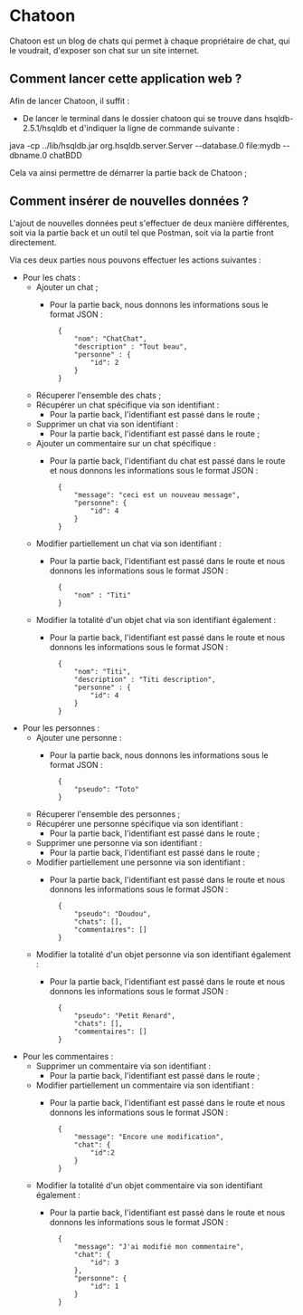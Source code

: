 # Chatoon
Chatoon est un blog de chats qui permet à chaque propriétaire de chat, qui le voudrait, d'exposer son chat sur un site internet.


## Comment lancer cette application web ?

Afin de lancer Chatoon, il suffit :

- De lancer le terminal dans le dossier chatoon qui se trouve dans hsqldb-2.5.1/hsqldb et d'indiquer la ligne de commande suivante : 

java -cp ../lib/hsqldb.jar org.hsqldb.server.Server --database.0 file:mydb --dbname.0 chatBDD

Cela va ainsi permettre de démarrer la partie back de Chatoon ;


## Comment insérer de nouvelles données ?

L'ajout de nouvelles données peut s'effectuer de deux manière différentes, soit via la partie back et un outil tel que Postman, soit via la partie front directement.

Via ces deux parties nous pouvons effectuer les actions suivantes :
- Pour les chats :
    - Ajouter un chat ;
        - Pour la partie back, nous donnons les informations sous le format JSON :

                {
                    "nom": "ChatChat",
                    "description" : "Tout beau",
                    "personne" : {
                        "id": 2
                    }
                }

    - Récuperer l'ensemble des chats ;
    - Récupérer un chat spécifique via son identifiant :
        - Pour la partie back, l'identifiant est passé dans le route ;
    - Supprimer un chat via son identifiant :
        - Pour la partie back, l'identifiant est passé dans le route ;
    - Ajouter un commentaire sur un chat spécifique :
        - Pour la partie back, l'identifiant  du chat est passé dans le route et nous donnons les informations sous le format JSON :
            
                {
                    "message": "ceci est un nouveau message",
                    "personne": {
                        "id": 4
                    }
                }

    - Modifier partiellement un chat via son identifiant :
        - Pour la partie back, l'identifiant est passé dans le route et nous donnons les informations sous le format JSON :

                {
                    "nom" : "Titi"
                }

    - Modifier la totalité d'un objet chat via son identifiant également :
        - Pour la partie back, l'identifiant est passé dans le route et nous donnons les informations sous le format JSON :

                {
                    "nom": "Titi",
                    "description" : "Titi description",
                    "personne" : {
                        "id": 4
                    }
                }


- Pour les personnes :
    - Ajouter une personne :
        - Pour la partie back, nous donnons les informations sous le format JSON :
                
                {
                    "pseudo": "Toto"
                }

    - Récuperer l'ensemble des personnes ;
    - Récupérer une personne spécifique via son identifiant :
        - Pour la partie back, l'identifiant est passé dans le route ;
    - Supprimer une personne via son identifiant :
        - Pour la partie back, l'identifiant est passé dans le route ;
    - Modifier partiellement une personne via son identifiant :
        - Pour la partie back, l'identifiant est passé dans le route et nous donnons les informations sous le format JSON :

                {
                    "pseudo": "Doudou",
                    "chats": [],
                    "commentaires": []
                }

    - Modifier la totalité d'un objet personne via son identifiant également :
        - Pour la partie back, l'identifiant est passé dans le route et nous donnons les informations sous le format JSON :

                {
                    "pseudo": "Petit Renard",
                    "chats": [],
                    "commentaires": []
                }


- Pour les commentaires :
    - Supprimer un commentaire via son identifiant :
        - Pour la partie back, l'identifiant est passé dans le route ;
    - Modifier partiellement un commentaire via son identifiant :
        - Pour la partie back, l'identifiant est passé dans le route et nous donnons les informations sous le format JSON :
          
                {
                    "message": "Encore une modification",
                    "chat": {
                        "id":2
                    }
                }               
    - Modifier la totalité d'un objet commentaire via son identifiant également :
        - Pour la partie back, l'identifiant est passé dans le route et nous donnons les informations sous le format JSON :

                {
                    "message": "J'ai modifié mon commentaire",
                    "chat": {
                        "id": 3
                    },
                    "personne": {
                        "id": 1
                    }
                }